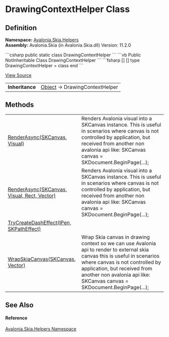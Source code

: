 # DrawingContextHelper Class




## Definition
**Namespace:** <a href="N_Avalonia_Skia_Helpers">Avalonia.Skia.Helpers</a>  
**Assembly:** Avalonia.Skia (in Avalonia.Skia.dll) Version: 11.2.0

<Tabs groupId="api-code-preview">
<TabItem value="csharp" label="C#">
```csharp
public static class DrawingContextHelper
```
</TabItem>
<TabItem value="vb" label="VB">
```vb
Public NotInheritable Class DrawingContextHelper
```
</TabItem>
<TabItem value="fsharp" label="F#">
```fsharp
[<AbstractClassAttribute>]
[<SealedAttribute>]
type DrawingContextHelper = class end
```
</TabItem>
</Tabs>



<a href="https://github.com/AvaloniaUI/Avalonia/tree/master/src/Skia/Avalonia.Skia/Helpers/DrawingContextHelper.cs" title="View the source code">View Source</a>

<table>
<tr><td><strong>Inheritance</strong></td><td><a href="https://learn.microsoft.com/dotnet/api/system.object" target="_blank" rel="noopener noreferrer">Object</a>  →  DrawingContextHelper</td></tr>
</table>



## Methods
<table>
<tr>
<td><a href="M_Avalonia_Skia_Helpers_DrawingContextHelper_RenderAsync_1">RenderAsync(SKCanvas, Visual)</a></td>
<td>Renders Avalonia visual into a SKCanvas instance. This is useful in scenarios where canvas is not controlled by application, but received from another non avalonia api like: SKCanvas canvas = SKDocument.BeginPage(...);</td>
</tr>
<tr>
<td><a href="M_Avalonia_Skia_Helpers_DrawingContextHelper_RenderAsync">RenderAsync(SKCanvas, Visual, Rect, Vector)</a></td>
<td>Renders Avalonia visual into a SKCanvas instance. This is useful in scenarios where canvas is not controlled by application, but received from another non avalonia api like: SKCanvas canvas = SKDocument.BeginPage(...);</td>
</tr>
<tr>
<td><a href="M_Avalonia_Skia_Helpers_DrawingContextHelper_TryCreateDashEffect">TryCreateDashEffect(IPen, SKPathEffect)</a></td>
<td> </td>
</tr>
<tr>
<td><a href="M_Avalonia_Skia_Helpers_DrawingContextHelper_WrapSkiaCanvas">WrapSkiaCanvas(SKCanvas, Vector)</a></td>
<td>Wrap Skia canvas in drawing context so we can use Avalonia api to render to external skia canvas this is useful in scenarios where canvas is not controlled by application, but received from another non avalonia api like: SKCanvas canvas = SKDocument.BeginPage(...);</td>
</tr>
</table>

## See Also


#### Reference
<a href="N_Avalonia_Skia_Helpers">Avalonia.Skia.Helpers Namespace</a>  
